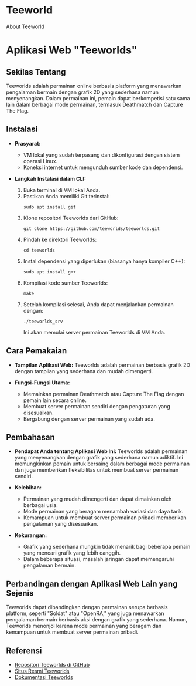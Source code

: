 # Teeworld
About Teeworld
# Aplikasi Web "Teeworlds"

## Sekilas Tentang
Teeworlds adalah permainan online berbasis platform yang menawarkan pengalaman bermain dengan grafik 2D yang sederhana namun menyenangkan. Dalam permainan ini, pemain dapat berkompetisi satu sama lain dalam berbagai mode permainan, termasuk Deathmatch dan Capture The Flag.

## Instalasi
- **Prasyarat:**
  - VM lokal yang sudah terpasang dan dikonfigurasi dengan sistem operasi Linux.
  - Koneksi internet untuk mengunduh sumber kode dan dependensi.

- **Langkah Instalasi dalam CLI:**
  1. Buka terminal di VM lokal Anda.
  2. Pastikan Anda memiliki Git terinstal:
     ```
     sudo apt install git
     ```
  3. Klone repositori Teeworlds dari GitHub:
     ```
     git clone https://github.com/teeworlds/teeworlds.git
     ```
  4. Pindah ke direktori Teeworlds:
     ```
     cd teeworlds
     ```
  5. Instal dependensi yang diperlukan (biasanya hanya kompiler C++):
     ```
     sudo apt install g++
     ```
  6. Kompilasi kode sumber Teeworlds:
     ```
     make
     ```
  7. Setelah kompilasi selesai, Anda dapat menjalankan permainan dengan:
     ```
     ./teeworlds_srv
     ```
     Ini akan memulai server permainan Teeworlds di VM Anda.

## Cara Pemakaian
- **Tampilan Aplikasi Web:**
  Teeworlds adalah permainan berbasis grafik 2D dengan tampilan yang sederhana dan mudah dimengerti.

- **Fungsi-Fungsi Utama:**
  - Memainkan permainan Deathmatch atau Capture The Flag dengan pemain lain secara online.
  - Membuat server permainan sendiri dengan pengaturan yang disesuaikan.
  - Bergabung dengan server permainan yang sudah ada.

## Pembahasan
- **Pendapat Anda tentang Aplikasi Web Ini:**
  Teeworlds adalah permainan yang menyenangkan dengan grafik yang sederhana namun adiktif. Ini memungkinkan pemain untuk bersaing dalam berbagai mode permainan dan juga memberikan fleksibilitas untuk membuat server permainan sendiri.

- **Kelebihan:**
  - Permainan yang mudah dimengerti dan dapat dimainkan oleh berbagai usia.
  - Mode permainan yang beragam menambah variasi dan daya tarik.
  - Kemampuan untuk membuat server permainan pribadi memberikan pengalaman yang disesuaikan.

- **Kekurangan:**
  - Grafik yang sederhana mungkin tidak menarik bagi beberapa pemain yang mencari grafik yang lebih canggih.
  - Dalam beberapa situasi, masalah jaringan dapat memengaruhi pengalaman bermain.

## Perbandingan dengan Aplikasi Web Lain yang Sejenis
Teeworlds dapat dibandingkan dengan permainan serupa berbasis platform, seperti "Soldat" atau "OpenRA," yang juga menawarkan pengalaman bermain berbasis aksi dengan grafik yang sederhana. Namun, Teeworlds menonjol karena mode permainan yang beragam dan kemampuan untuk membuat server permainan pribadi.

## Referensi
- [Repositori Teeworlds di GitHub](https://github.com/teeworlds/teeworlds)
- [Situs Resmi Teeworlds](https://www.teeworlds.com/)
- [Dokumentasi Teeworlds](https://teeworlds.readthedocs.io/en/latest/)

